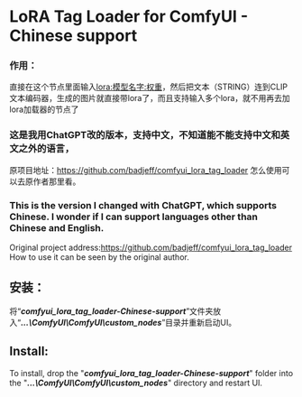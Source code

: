 LoRA Tag Loader for ComfyUI - Chinese support
=======
### 作用：
直接在这个节点里面输入<lora:模型名字:权重>，然后把文本（STRING）连到CLIP文本编码器，生成的图片就直接带lora了，而且支持输入多个lora，就不用再去加lora加载器的节点了

### 这是我用ChatGPT改的版本，支持中文，不知道能不能支持中文和英文之外的语言，
原项目地址：<a href="https://github.com/badjeff/comfyui_lora_tag_loader" >https://github.com/badjeff/comfyui_lora_tag_loader</a>
怎么使用可以去原作者那里看。
### This is the version I changed with ChatGPT, which supports Chinese. I wonder if I can support languages other than Chinese and English.
Original project address:<a href="https://github.com/badjeff/comfyui_lora_tag_loader" >https://github.com/badjeff/comfyui_lora_tag_loader</a>
How to use it can be seen by the original author.


## **安装：**
将“_**comfyui_lora_tag_loader-Chinese-support**_”文件夹放入“_**...\ComfyUI\ComfyUI\custom_nodes**_”目录并重新启动UI。
## **Install:**
To install, drop the "_**comfyui_lora_tag_loader-Chinese-support**_" folder into the "_**...\ComfyUI\ComfyUI\custom_nodes**_" directory and restart UI.
